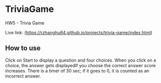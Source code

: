# TriviaGame
HW5 - Trivia Game

Live link: (https://rzhanghu64.github.io/projects/trivia-game/index.html)

## How to use
Click on Start to display a question and four choices. When you click on a choice, the answer gets displayedIf you choose the correct answer score increases. There is a timer of 30 sec; if it goes to 0, it is counted as an incorrect answer.